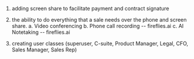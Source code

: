 1. adding screen share to facilitate payment and contract signature 
2. the ability to do everything that a sale needs over the phone and screen share. 		a. Video conferencing
	 b. Phone call recording -- fireflies.ai
	 c. AI Notetaking -- fireflies.ai

3. creating user classes (superuser, C-suite, Product Manager, Legal, CFO, Sales Manager, Sales Rep)

